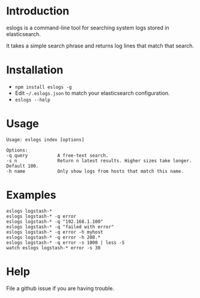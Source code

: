 Introduction
===
eslogs is a command-line tool for searching system logs stored in elasticsearch. 

It takes a simple search phrase and returns log lines that match that search.

Installation
===
* `npm install eslogs -g`
* Edit `~/.eslogs.json` to match your elasticsearch configuration.
* `eslogs --help`

Usage
===
```
Usage: eslogs index [options]
  
Options:
-q query           A free-text search.
-s n               Return n latest results. Higher sizes take longer. Default 100.
-h name            Only show logs from hosts that match this name.
```

Examples
===
```
eslogs logstash-*
eslogs logstash-* -q error
eslogs logstash-* -q "192.168.1.100"
eslogs logstash-* -q "failed with error"
eslogs logstash-* -q error -h myhost
eslogs logstash-* -q error -h 208.*
eslogs logstash-* -q error -s 1000 | less -S
watch eslogs logstash-* error -s 30
```

Help
===
File a github issue if you are having trouble.
